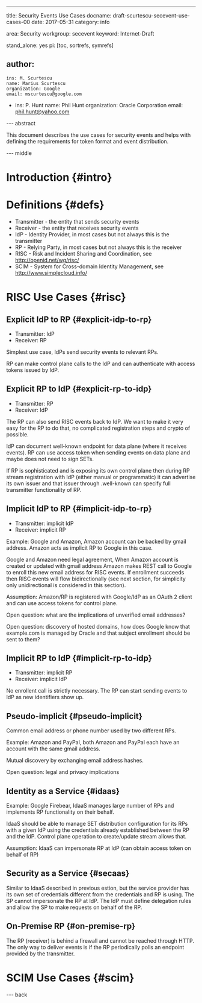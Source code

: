 ---
title: Security Events Use Cases
docname: draft-scurtescu-secevent-use-cases-00
date: 2017-05-31
category: info

area: Security
workgroup: secevent
keyword: Internet-Draft

stand_alone: yes
pi: [toc, sortrefs, symrefs]

author:
 -
    ins: M. Scurtescu
    name: Marius Scurtescu
    organization: Google
    email: mscurtescu@google.com
 -
    ins: P. Hunt
    name: Phil Hunt
    organization: Oracle Corporation
    email: phil.hunt@yahoo.com
    
--- abstract

This document describes the use cases for security events and helps with
defining the requirements for token format and event distribution.


--- middle

Introduction {#intro}
============

Definitions {#defs}
===========

* Transmitter - the entity that sends security events
* Receiver - the entity that receives security events
* IdP - Identity Provider, in most cases but not always this is the transmitter
* RP - Relying Party, in most cases but not always this is the receiver
* RISC - Risk and Incident Sharing and Coordination, see
http://openid.net/wg/risc/
* SCIM - System for Cross-domain Identity Management, see
http://www.simplecloud.info/


RISC Use Cases {#risc}
==============

Explicit IdP to RP {#explicit-idp-to-rp}
------------------

* Transmitter: IdP
* Receiver: RP

Simplest use case, IdPs send security events to relevant RPs.

RP can make control plane calls to the IdP and can authenticate with access
tokens issued by IdP.


Explicit RP to IdP {#explicit-rp-to-idp}
------------------

* Transmitter: RP
* Receiver: IdP

The RP can also send RISC events back to IdP. We want to make it very easy for
the RP to do that, no complicated registration steps and crypto of possible.
 
IdP can document well-known endpoint for data plane (where it receives events).
RP can use access token when sending events on data plane and maybe does not
need to sign SETs.
 
If RP is sophisticated and is exposing its own control plane then during RP
stream registration with IdP (either manual or programmatic) it can advertise
its own issuer and that issuer through .well-known can specify full transmitter
functionality of RP.


Implicit IdP to RP {#implicit-idp-to-rp}
------------------

* Transmitter: implicit IdP
* Receiver: implicit RP

Example: Google and Amazon, Amazon account can be backed by gmail address.
Amazon acts as implicit RP to Google in this case.
 
Google and Amazon need legal agreement, When Amazon account is created or
updated with gmail address Amazon makes REST call to Google to enroll this new
email address for RISC events. If enrollment succeeds then RISC events will flow
bidirectionally (see next section, for simplicity only unidirectional is
considered in this section).
 
Assumption: Amazon/RP is registered with Google/IdP as an OAuth 2 client and can
use access tokens for control plane.
 
Open question: what are the implications of unverified email addresses?
 
Open question: discovery of hosted domains, how does Google know that
example.com is managed by Oracle and that subject enrollment should be sent to
them?


Implicit RP to IdP {#implicit-rp-to-idp}
------------------

* Transmitter: implicit RP
* Receiver: implicit IdP

No enrollent call is strictly necessary. The RP can start sending events to IdP
as new identifiers show up.


Pseudo-implicit {#pseudo-implicit}
---------------

Common email address or phone number used by two different RPs.

Example: Amazon and PayPal, both Amazon and PayPal each have an account with the
same gmail address.
 
Mutual discovery by exchanging email address hashes.
 
Open question: legal and privacy implications


Identity as a Service {#idaas}
---------------------

Example: Google Firebear, IdaaS manages large number of RPs and implements RP
functionality on their behalf.
 
IdaaS should be able to manage SET distribution configuration for its RPs with a
given IdP using the credentials already established between the RP and the IdP.
Control plane operation to create/update stream allows that.
 
Assumption: IdaaS can impersonate RP at IdP (can obtain access token on behalf
of RP)


Security as a Service {#secaas}
---------------------

Similar to IdaaS described in previous estion, but the service provider has its
own set of credentials different from the credentials and RP is using. The SP
cannot impersonate the RP at IdP. The IdP must define delegation rules and allow
the SP to make requests on behalf of the RP.


On-Premise RP {#on-premise-rp}
-------------

The RP (receiver) is behind a firewall and cannot be reached through HTTP. The
only way to deliver events is if the RP periodically polls an endpoint provided
by the transmitter. 


SCIM Use Cases {#scim}
==============

--- back

